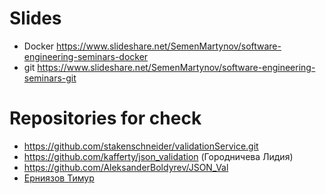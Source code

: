 # Slides

- Docker https://www.slideshare.net/SemenMartynov/software-engineering-seminars-docker
- git https://www.slideshare.net/SemenMartynov/software-engineering-seminars-git

# Repositories for check

- https://github.com/stakenschneider/validationService.git
- https://github.com/kafferty/json_validation (Городничева Лидия)
- https://github.com/AleksanderBoldyrev/JSON_Val
- [Ерниязов Тимур](https://github.com/Lorismelik/JSON_validator)
